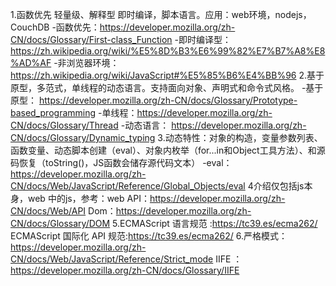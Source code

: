 1.函数优先 轻量级、解释型 即时编译，脚本语言。应用：web环境，nodejs，CouchDB
    -函数优先：https://developer.mozilla.org/zh-CN/docs/Glossary/First-class_Function
    -即时编译型：https://zh.wikipedia.org/wiki/%E5%8D%B3%E6%99%82%E7%B7%A8%E8%AD%AF
    -非浏览器环境： https://zh.wikipedia.org/wiki/JavaScript#%E5%85%B6%E4%BB%96
2.基于原型，多范式，单线程的动态语言。支持面向对象、声明式和命令式风格。
    -基于原型： https://developer.mozilla.org/zh-CN/docs/Glossary/Prototype-based_programming
    -单线程：https://developer.mozilla.org/zh-CN/docs/Glossary/Thread
    -动态语言： https://developer.mozilla.org/zh-CN/docs/Glossary/Dynamic_typing
3.动态特性：对象的构造，变量参数列表、函数变量、动态脚本创建（eval）、对象内枚举（for...in和Object工具方法）、和源码恢复（toString()，JS函数会储存源代码文本） 
    -eval： https://developer.mozilla.org/zh-CN/docs/Web/JavaScript/Reference/Global_Objects/eval
4介绍仅包括js本身，web 中的js，参考：web API：https://developer.mozilla.org/zh-CN/docs/Web/API  Dom：https://developer.mozilla.org/zh-CN/docs/Glossary/DOM
5.ECMAScript 语言规范 :https://tc39.es/ecma262/ ECMAScript 国际化 API 规范:https://tc39.es/ecma262/
6.严格模式： https://developer.mozilla.org/zh-CN/docs/Web/JavaScript/Reference/Strict_mode IIFE ：https://developer.mozilla.org/zh-CN/docs/Glossary/IIFE